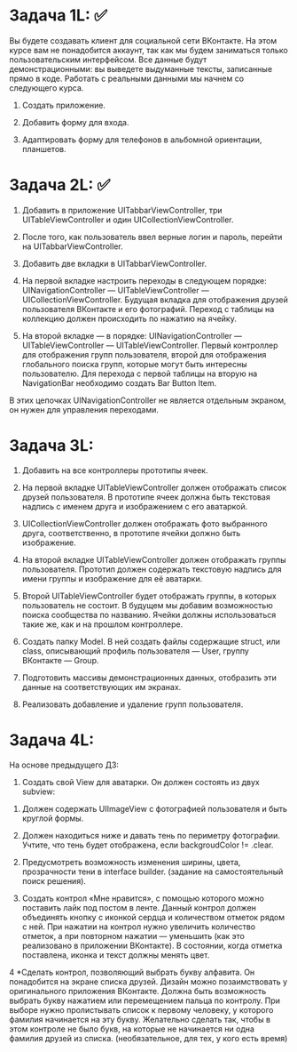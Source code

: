 #  Задача 1L: ✅
Вы будете создавать клиент для социальной сети ВКонтакте. На этом курсе вам не понадобится аккаунт, так как мы будем заниматься только пользовательским интерфейсом. Все данные будут демонстрационными: вы выведете выдуманные тексты, записанные прямо в коде. Работать с реальными данными мы начнем со следующего курса.

1. Создать приложение.

2. Добавить форму для входа.

3. Адаптировать форму для телефонов в альбомной ориентации, планшетов.


#  Задача 2L: ✅

1. Добавить в приложение UITabbarViewController, три UITableViewController и один UICollectionViewController.

2. После того, как пользователь ввел верные логин и пароль, перейти на UITabbarViewController.

3. Добавить две вкладки в UITabbarViewController.

4. На первой вкладке настроить переходы в следующем порядке: UINavigationController — UITableViewController — UICollectionViewController. Будущая вкладка для отображения друзей пользователя ВКонтакте и его фотографий. Переход с таблицы на коллекцию должен происходить по нажатию на ячейку.

5. На второй вкладке — в порядке: UINavigationController — UITableViewController — UITableViewController. Первый контроллер для отображения групп пользователя, второй для отображения глобального поиска групп, которые могут быть интересны пользователю. Для перехода с первой таблицы на вторую на NavigationBar необходимо создать Bar Button Item.

В этих цепочках UINavigationController не является отдельным экраном, он нужен для управления переходами.


#  Задача 3L: 

1. Добавить на все контроллеры прототипы ячеек.

2. На первой вкладке UITableViewController должен отображать список друзей пользователя. В прототипе ячеек должна быть текстовая надпись с именем друга и изображением с его аватаркой.

3. UICollectionViewController должен отображать фото выбранного друга, соответственно, в прототипе ячейки должно быть изображение.

4. На второй вкладке UITableViewController должен отображать группы пользователя. Прототип должен содержать текстовую надпись для имени группы и изображение для её аватарки.

5. Второй UITableViewController будет отображать группы, в которых пользователь не состоит. В будущем мы добавим возможностью поиска сообщества по названию. Ячейки должны использоваться такие же, как и на прошлом контроллере.

6. Создать папку Model. В ней создать файлы содержащие struct, или class, описывающий профиль пользователя — User, группу ВКонтакте — Group.

7. Подготовить массивы демонстрационных данных, отобразить эти данные на соответствующих им экранах.

8. Реализовать добавление и удаление групп пользователя.


#  Задача 4L:

На основе предыдущего ДЗ:

1. Создать свой View для аватарки. Он должен состоять из двух subview:

1) Должен содержать UIImageView с фотографией пользователя и быть круглой формы.

2) Должен находиться ниже и давать тень по периметру фотографии. Учтите, что тень будет отображена, если backgroudColor != .clear.

2. Предусмотреть возможность изменения ширины, цвета, прозрачности тени в interface builder. (задание на самостоятельный поиск решения).

3. Создать контрол «Мне нравится», с помощью которого можно поставить лайк под постом в ленте. Данный контрол должен объединять кнопку с иконкой сердца и количеством отметок рядом с ней. При нажатии на контрол нужно увеличить количество отметок, а при повторном нажатии — уменьшить (как это реализовано в приложении ВКонтакте). В состоянии, когда отметка поставлена, иконка и текст должны менять цвет.

4 *Сделать контрол, позволяющий выбрать букву алфавита. Он понадобится на экране списка друзей. Дизайн можно позаимствовать у оригинального приложения ВКонтакте. Должна быть возможность выбрать букву нажатием или перемещением пальца по контролу. При выборе нужно пролистывать список к первому человеку, у которого фамилия начинается на эту букву. Желательно сделать так, чтобы в этом контроле не было букв, на которые не начинается ни одна фамилия друзей из списка. (необязательное, для тех, у кого есть время)
